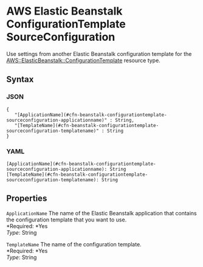 # AWS Elastic Beanstalk ConfigurationTemplate SourceConfiguration<a name="aws-properties-beanstalk-configurationtemplate-sourceconfiguration"></a>

Use settings from another Elastic Beanstalk configuration template for the [AWS::ElasticBeanstalk::ConfigurationTemplate](aws-resource-beanstalk-configurationtemplate.md) resource type\.

## Syntax<a name="w3ab2c21c14d784b5"></a>

### JSON<a name="aws-properties-beanstalk-configurationtemplate-sourceconfiguration-syntax.json"></a>

```
{
   "[ApplicationName](#cfn-beanstalk-configurationtemplate-sourceconfiguration-applicationname)" : String,
   "[TemplateName](#cfn-beanstalk-configurationtemplate-sourceconfiguration-templatename)" : String
}
```

### YAML<a name="aws-properties-beanstalk-configurationtemplate-sourceconfiguration-syntax.yaml"></a>

```
[ApplicationName](#cfn-beanstalk-configurationtemplate-sourceconfiguration-applicationname): String
[TemplateName](#cfn-beanstalk-configurationtemplate-sourceconfiguration-templatename): String
```

## Properties<a name="w3ab2c21c14d784b7"></a>

`ApplicationName`  <a name="cfn-beanstalk-configurationtemplate-sourceconfiguration-applicationname"></a>
The name of the Elastic Beanstalk application that contains the configuration template that you want to use\.  
*Required: *Yes  
*Type*: String

`TemplateName`  <a name="cfn-beanstalk-configurationtemplate-sourceconfiguration-templatename"></a>
The name of the configuration template\.  
*Required: *Yes  
*Type*: String